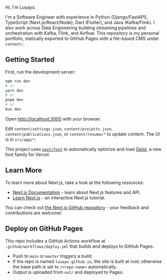Hi, I'm Lusayo.

I'm a Software Engineer with experience in Python (Django/FastAPI), TypeScript (Next.js/React/Node), Dart (Flutter), and Java (Kafka/Flink). I also work across Data Engineering building streaming pipelines and orchestration with Kafka, Flink, and Airflow. This repository is my personal portfolio, statically exported to GitHub Pages with a file-based CMS under `content/`.

## Getting Started

First, run the development server:

```bash
npm run dev
# or
yarn dev
# or
pnpm dev
# or
bun dev
```

Open [http://localhost:3000](http://localhost:3000) with your browser.

Edit `content/settings.json`, `content/projects.json`, `content/publications.json`, or `content/resume/*` to update content. The UI is in `src/app/*`.

This project uses [`next/font`](https://nextjs.org/docs/app/building-your-application/optimizing/fonts) to automatically optimize and load [Geist](https://vercel.com/font), a new font family for Vercel.

## Learn More

To learn more about Next.js, take a look at the following resources:

- [Next.js Documentation](https://nextjs.org/docs) - learn about Next.js features and API.
- [Learn Next.js](https://nextjs.org/learn) - an interactive Next.js tutorial.

You can check out [the Next.js GitHub repository](https://github.com/vercel/next.js) - your feedback and contributions are welcome!

## Deploy on GitHub Pages

This repo includes a GitHub Actions workflow at `.github/workflows/deploy.yml` that builds and deploys to GitHub Pages.

- Push to `main` or `master` triggers a build.
- If the repo is named `lusayo.github.io`, the site is built at root; otherwise the base path is set to `/<repo-name>` automatically.
- Output is uploaded from `out/` and deployed to Pages.
